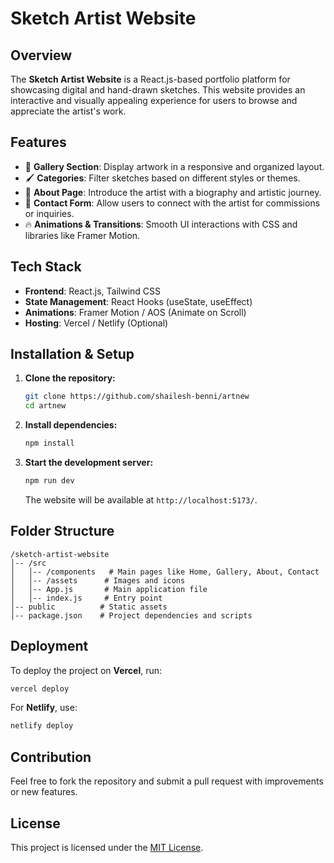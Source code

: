 # Sketch Artist Website

## Overview
The **Sketch Artist Website** is a React.js-based portfolio platform for showcasing digital and hand-drawn sketches. This website provides an interactive and visually appealing experience for users to browse and appreciate the artist's work.

## Features
- 🎨 **Gallery Section**: Display artwork in a responsive and organized layout.
- 🖌️ **Categories**: Filter sketches based on different styles or themes.
- 📜 **About Page**: Introduce the artist with a biography and artistic journey.
- 📩 **Contact Form**: Allow users to connect with the artist for commissions or inquiries.
- 🔥 **Animations & Transitions**: Smooth UI interactions with CSS and libraries like Framer Motion.

## Tech Stack
- **Frontend**: React.js, Tailwind CSS
- **State Management**: React Hooks (useState, useEffect)
- **Animations**: Framer Motion / AOS (Animate on Scroll)
- **Hosting**: Vercel / Netlify (Optional)

## Installation & Setup
1. **Clone the repository:**
   ```sh
   git clone https://github.com/shailesh-benni/artnew
   cd artnew
   ```

2. **Install dependencies:**
   ```sh
   npm install
   ```

3. **Start the development server:**
   ```sh
   npm run dev
   ```
   The website will be available at `http://localhost:5173/`.

## Folder Structure
```
/sketch-artist-website
│-- /src
│   │-- /components   # Main pages like Home, Gallery, About, Contact   
│   │-- /assets      # Images and icons
│   │-- App.js       # Main application file
│   │-- index.js     # Entry point
│-- public          # Static assets
│-- package.json    # Project dependencies and scripts
```

## Deployment
To deploy the project on **Vercel**, run:
```sh
vercel deploy
```
For **Netlify**, use:
```sh
netlify deploy
```

## Contribution
Feel free to fork the repository and submit a pull request with improvements or new features.

## License
This project is licensed under the [MIT License](LICENSE).

